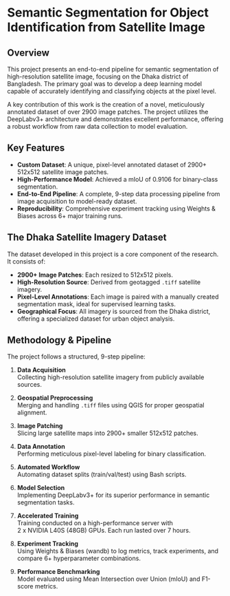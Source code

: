 # Semantic Segmentation for Object Identification from Satellite Image

## Overview

This project presents an end-to-end pipeline for semantic segmentation of high-resolution satellite image, focusing on the Dhaka district of Bangladesh. The primary goal was to develop a deep learning model capable of accurately identifying and classifying objects at the pixel level.

A key contribution of this work is the creation of a novel, meticulously annotated dataset of over 2900 image patches. The project utilizes the DeepLabv3+ architecture and demonstrates excellent performance, offering a robust workflow from raw data collection to model evaluation.

## Key Features

- **Custom Dataset**: A unique, pixel-level annotated dataset of 2900+ 512x512 satellite image patches.
- **High-Performance Model**: Achieved a mIoU of 0.9106 for binary-class segmentation.
- **End-to-End Pipeline**: A complete, 9-step data processing pipeline from image acquisition to model-ready dataset.
- **Reproducibility**: Comprehensive experiment tracking using Weights & Biases across 6+ major training runs.

## The Dhaka Satellite Imagery Dataset

The dataset developed in this project is a core component of the research. It consists of:

- **2900+ Image Patches**: Each resized to 512x512 pixels.
- **High-Resolution Source**: Derived from geotagged `.tiff` satellite imagery.
- **Pixel-Level Annotations**: Each image is paired with a manually created segmentation mask, ideal for supervised learning tasks.
- **Geographical Focus**: All imagery is sourced from the Dhaka district, offering a specialized dataset for urban object analysis.

## Methodology & Pipeline

The project follows a structured, 9-step pipeline:

1. **Data Acquisition**  
   Collecting high-resolution satellite imagery from publicly available sources.

2. **Geospatial Preprocessing**  
   Merging and handling `.tiff` files using QGIS for proper geospatial alignment.

3. **Image Patching**  
   Slicing large satellite maps into 2900+ smaller 512x512 patches.

4. **Data Annotation**  
   Performing meticulous pixel-level labeling for binary classification.

5. **Automated Workflow**  
   Automating dataset splits (train/val/test) using Bash scripts.

6. **Model Selection**  
   Implementing DeepLabv3+ for its superior performance in semantic segmentation tasks.

7. **Accelerated Training**  
   Training conducted on a high-performance server with  
   2 x NVIDIA L40S (48GB) GPUs. Each run lasted over 7 hours.

8. **Experiment Tracking**  
   Using Weights & Biases (wandb) to log metrics, track experiments, and compare 6+ hyperparameter combinations.

9. **Performance Benchmarking**  
   Model evaluated using Mean Intersection over Union (mIoU) and F1-score metrics.


